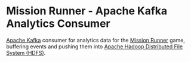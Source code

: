 # Mission Runner - Apache Kafka Analytics Consumer

[Apache Kafka](https://kafka.apache.org/) consumer for analytics data for the [Mission Runner](https://github.com/npruehs/mission-runner) game, buffering events and pushing them into [Apache Hadoop Distributed File System (HDFS)](https://hadoop.apache.org/docs/r1.2.1/hdfs_user_guide.html).
